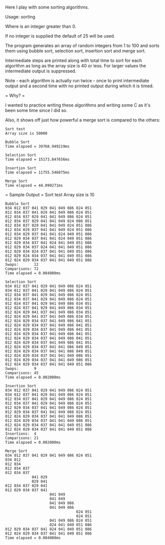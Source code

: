 Here I play with some sorting algorithms.

Usage: sorting <num>

Where <num> is an integer greater than 0.

If no integer is supplied the default of 25 will be used.

The program generates an array of <num> random integers from 1 to 100
and sorts them using bubble sort, selection sort, insertion sort and merge sort.

Intermediate steps are printed along with total time to sort for each algorithm
as long as the array size is 40 or less. For larger values the intermediate output
is suppressed.

Note - each algorithm is actually run twice - once to print intermediate output
and a second time with no printed output during which it is timed.

= Why? =

I wanted to practice writing these algorithms and writing some C as it's been some
time since I did so.

Also, it shows off just how powerful a merge sort is compared to the others:

    Sort test
    Array size is 50000

    Bubble Sort
    Time elapsed = 39768.949219ms

    Selection Sort
    Time elapsed = 15173.847656ms

    Insertion Sort
    Time elapsed = 11755.546875ms

    Merge Sort
    Time elapsed = 44.090271ms

= Sample Output =
    Sort test
    Array size is 10

    Bubble Sort
    034 012 037 041 029 041 049 086 024 051
    012 034 037 041 029 041 049 086 024 051
    012 034 037 029 041 041 049 086 024 051
    012 034 037 029 041 041 049 024 086 051
    012 034 037 029 041 041 049 024 051 086
    012 034 029 037 041 041 049 024 051 086
    012 034 029 037 041 041 024 049 051 086
    012 029 034 037 041 041 024 049 051 086
    012 029 034 037 041 024 041 049 051 086
    012 029 034 037 024 041 041 049 051 086
    012 029 034 024 037 041 041 049 051 086
    012 029 024 034 037 041 041 049 051 086
    012 024 029 034 037 041 041 049 051 086
    Swaps:       12
    Comparisons: 72
    Time elapsed = 0.004000ms

    Selection Sort
    034 012 037 041 029 041 049 086 024 051
    034 012 037 041 029 041 049 086 024 051
    012 034 037 041 029 041 049 086 024 051
    012 034 037 041 029 041 049 086 024 051
    012 024 037 041 029 041 049 086 034 051
    012 024 037 041 029 041 049 086 034 051
    012 024 029 041 037 041 049 086 034 051
    012 024 029 041 037 041 049 086 034 051
    012 024 029 034 037 041 049 086 041 051
    012 024 029 034 037 041 049 086 041 051
    012 024 029 034 037 041 049 086 041 051
    012 024 029 034 037 041 049 086 041 051
    012 024 029 034 037 041 049 086 041 051
    012 024 029 034 037 041 049 086 041 051
    012 024 029 034 037 041 041 086 049 051
    012 024 029 034 037 041 041 086 049 051
    012 024 029 034 037 041 041 049 086 051
    012 024 029 034 037 041 041 049 086 051
    012 024 029 034 037 041 041 049 051 086
    Swaps:       9
    Comparisons: 45
    Time elapsed = 0.002000ms

    Insertion Sort
    034 012 037 041 029 041 049 086 024 051
    034 012 037 041 029 041 049 086 024 051
    012 034 037 041 029 041 049 086 024 051
    012 034 037 041 029 041 049 086 024 051
    012 029 034 037 041 041 049 086 024 051
    012 029 034 037 041 041 049 086 024 051
    012 024 029 034 037 041 041 049 086 051
    012 024 029 034 037 041 041 049 086 051
    012 024 029 034 037 041 041 049 051 086
    012 024 029 034 037 041 041 049 051 086
    Insertions:  4
    Comparisons: 21
    Time elapsed = 0.002000ms

    Merge Sort
    034 012 037 041 029 041 049 086 024 051
    034 012
    012 034
    012 034 037
    012 034 037
                041 029
                029 041
    012 034 037 029 041
    012 029 034 037 041
                        041 049
                        041 049
                        041 049 086
                        041 049 086
                                    024 051
                                    024 051
                        041 049 086 024 051
                        024 041 049 051 086
    012 029 034 037 041 024 041 049 051 086
    012 024 029 034 037 041 041 049 051 086
    Time elapsed = 0.004000ms



